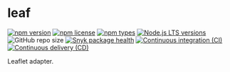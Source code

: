 # leaf

[![npm version](https://img.shields.io/npm/v/%40stassi%2Fleaf)](https://www.npmjs.com/package/@stassi/leaf)
[![npm license](https://img.shields.io/npm/l/%40stassi%2Fleaf)](LICENSE)
[![npm types](https://img.shields.io/npm/types/%40stassi%2Fleaf)](tsconfig.json)
[![Node.js LTS versions](https://img.shields.io/node/v-lts/%40stassi%2Fleaf)](package.json)
![GitHub repo size](https://img.shields.io/github/repo-size/Stassi/leaf)
[![Snyk package health](https://snyk.io/advisor/npm-package/@stassi/leaf/badge.svg)](https://snyk.io/advisor/npm-package/@stassi/leaf)
[![Continuous integration (CI)](https://github.com/Stassi/leaf/actions/workflows/continuous-integration.yml/badge.svg)](https://github.com/Stassi/leaf/actions/workflows/continuous-integration.yml)
[![Continuous delivery (CD)](https://github.com/Stassi/leaf/actions/workflows/continuous-delivery.yml/badge.svg)](https://github.com/Stassi/leaf/actions/workflows/continuous-delivery.yml)

Leaflet adapter.

